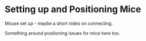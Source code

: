 # Setting up and Positioning Mice

Mouse set up - maybe a short video on connecting.

Something around positioning issues for mice here too.
